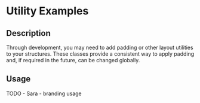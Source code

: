 # Utility Examples

## Description
Through development, you may need to add padding or other layout utilities to your structures. These classes provide a consistent way to apply padding and, if required in the future, can be changed globally.

## Usage
TODO - Sara - branding usage
